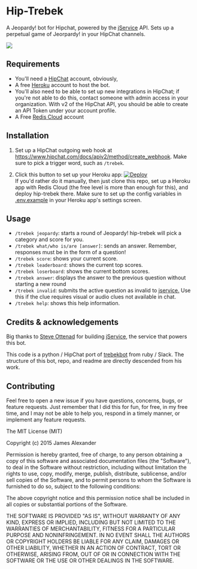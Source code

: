 
# Hip-Trebek

A Jeopardy! bot for Hipchat, powered by the [jService](http://jservice.io/) API. Sets up a perpetual game of Jeorpardy! in your HipChat channels.

![](http://i.imgur.com/bzQwqzO.png)

## Requirements

* You'll need a [HipChat](https://hipchat.com) account, obviously, 
* A free [Heroku](https://www.heroku.com/) account to host the bot. 
* You'll also need to be able to set up new integrations in HipChat; if you're not able to do this, contact someone with admin access in your organization. With v2 of the HipChat API, you should be able to create an API Token under your account profile.
* A Free [Redis Cloud](https://redislabs.com/) account

## Installation

1. Set up a HipChat outgoing web hook at https://www.hipchat.com/docs/apiv2/method/create_webhook. Make sure to pick a trigger word, such as `/trebek`. 

2. Click this button to set up your Heroku app: [![Deploy](https://www.herokucdn.com/deploy/button.svg)](https://heroku.com/deploy)   
If you'd rather do it manually, then just clone this repo, set up a Heroku app with Redis Cloud (the free level is more than enough for this), and deploy hip-trebek there. Make sure to set up the config variables in
[.env.example](https://github.com/yanigisawa/hip-trebek/blob/master/.env.example) in your Heroku app's settings screen.

## Usage

* `/trebek jeopardy`: starts a round of Jeopardy! hip-trebek will pick a category and score for you.
* `/trebek what/who is/are [answer]`: sends an answer. Remember, responses must be in the form of a question!
* `/trebek score`: shows your current score.
* `/trebek leaderboard`: shows the current top scores.
* `/trebek loserboard`: shows the current bottom scores.
* `/trebek answer`: displays the answer to the previous question without starting a new round
* `/trebek invalid`: submits the active question as invalid to [jservice.](http://jservice.io/) Use this if the clue requires visual or audio clues not available in chat.
* `/trebek help`: shows this help information.

## Credits & acknowledgements

Big thanks to [Steve Ottenad](https://github.com/sottenad) for building [jService](http://jservice.io/), the service that powers this bot.

This code is a python / HipChat port of [trebekbot](https://github.com/gesteves/trebekbot) from ruby / Slack. The structure of this bot, repo, and readme are directly descended from his work.

## Contributing

Feel free to open a new issue if you have questions, concerns, bugs, or feature requests. Just remember that I did this for fun, for free, in my free time, and I may not be able to help you, respond in a timely manner, or implement any feature requests.


The MIT License (MIT)

Copyright (c) 2015 James Alexander

Permission is hereby granted, free of charge, to any person obtaining a copy
of this software and associated documentation files (the "Software"), to deal
in the Software without restriction, including without limitation the rights
to use, copy, modify, merge, publish, distribute, sublicense, and/or sell
copies of the Software, and to permit persons to whom the Software is
furnished to do so, subject to the following conditions:

The above copyright notice and this permission notice shall be included in all
copies or substantial portions of the Software.

THE SOFTWARE IS PROVIDED "AS IS", WITHOUT WARRANTY OF ANY KIND, EXPRESS OR
IMPLIED, INCLUDING BUT NOT LIMITED TO THE WARRANTIES OF MERCHANTABILITY,
FITNESS FOR A PARTICULAR PURPOSE AND NONINFRINGEMENT. IN NO EVENT SHALL THE
AUTHORS OR COPYRIGHT HOLDERS BE LIABLE FOR ANY CLAIM, DAMAGES OR OTHER
LIABILITY, WHETHER IN AN ACTION OF CONTRACT, TORT OR OTHERWISE, ARISING FROM,
OUT OF OR IN CONNECTION WITH THE SOFTWARE OR THE USE OR OTHER DEALINGS IN THE
SOFTWARE.

